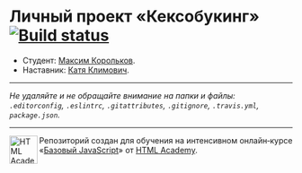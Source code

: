 # Личный проект «Кексобукинг» [![Build status][travis-image]][travis-url]

* Студент: [Максим Корольков](https://up.htmlacademy.ru/javascript/9/user/40071).
* Наставник: [Катя Климович](https://htmlacademy.ru/profile/id84950).

---

_Не удаляйте и не обращайте внимание на папки и файлы:_<br>
_`.editorconfig`, `.eslintrc`, `.gitattributes`, `.gitignore`, `.travis.yml`, `package.json`._

---

<a href="https://htmlacademy.ru/intensive/javascript"><img align="left" width="50" height="50" title="HTML Academy" src="https://up.htmlacademy.ru/static/img/intensive/javascript/logo-for-github.svg"></a>

Репозиторий создан для обучения на интенсивном онлайн‑курсе «[Базовый JavaScript](https://htmlacademy.ru/intensive/javascript)» от [HTML Academy](https://htmlacademy.ru).

[travis-image]: https://travis-ci.org/htmlacademy-javascript/40071-keksobooking.svg?branch=master
[travis-url]: https://travis-ci.org/htmlacademy-javascript/40071-keksobooking
